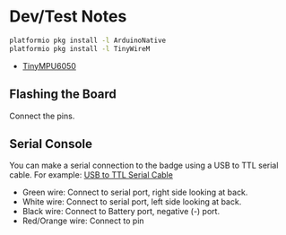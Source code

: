 # Dev/Test Notes

```sh
platformio pkg install -l ArduinoNative
platformio pkg install -l TinyWireM
```

- [TinyMPU6050](https://github.com/gabriel-milan/TinyMPU6050)

## Flashing the Board

Connect the pins.

## Serial Console

You can make a serial connection to the badge using a USB to TTL serial cable.
For example: [USB to TTL Serial Cable](https://www.adafruit.com/product/954)

- Green wire: Connect to serial port, right side looking at back.
- White wire: Connect to serial port, left side looking at back.
- Black wire: Connect to Battery port, negative (-) port.
- Red/Orange wire: Connect to pin
